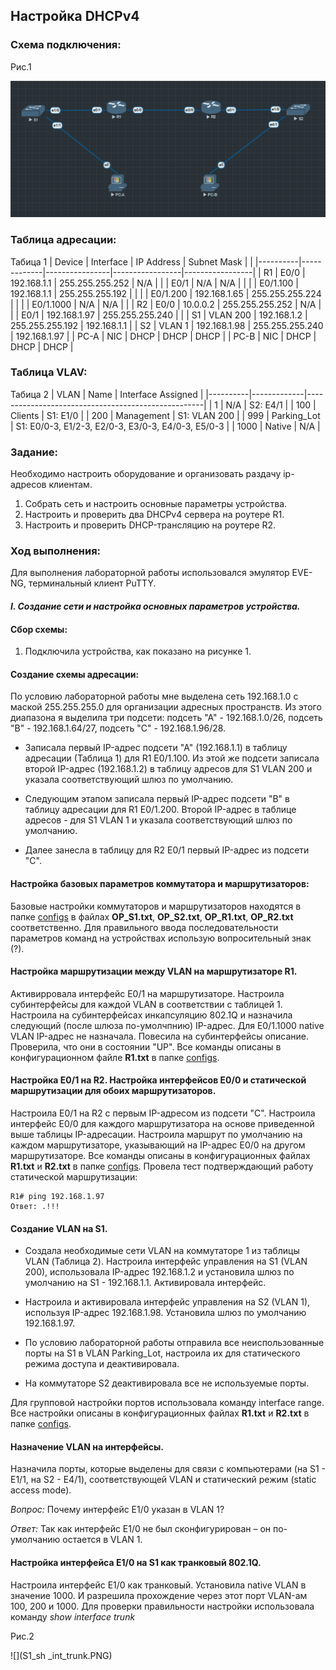 ##  **Настройка DHCPv4**

  ###  Схема подключения:


Рис.1

![](Topology.png)

  ### Таблица адресации:
Табица 1
|  Device  |  Interface  |   IP Address   |   Subnet Mask   |                 |
|----------|-------------|----------------|-----------------|-----------------|
| R1       | E0/0        | 192.168.1.1    | 255.255.255.252 | N/A             |
|          | E0/1        | N/A            | N/A             |                 |
|          | E0/1.100    | 192.168.1.1    | 255.255.255.192 |                 |
|          | E0/1.200    | 192.168.1.65   | 255.255.255.224 |                 |
|          | E0/1.1000   | N/A            | N/A             |                 |
| R2       | E0/0        | 10.0.0.2       | 255.255.255.252 | N/A             |
|          | E0/1        | 192.168.1.97   | 255.255.255.240 |                 |
| S1       | VLAN 200    | 192.168.1.2    | 255.255.255.192 | 192.168.1.1     |
| S2       | VLAN 1      | 192.168.1.98   | 255.255.255.240 | 192.168.1.97    |
| PC-A     | NIC         | DHCP           | DHCP            | DHCP            |
| PC-B     | NIC         | DHCP           | DHCP            | DHCP            |

  ### Таблица VLAV:
Табица 2
|   VLAN   |    Name     |   Interface Assigned                               |
|----------|-------------|----------------------------------------------------|
| 1        | N/A         | S2: E4/1                                           |
| 100      | Clients     | S1: E1/0                                           |
| 200      | Management  | S1: VLAN 200                                       |
| 999      | Parking_Lot | S1: E0/0-3, E1/2-3, E2/0-3, E3/0-3, E4/0-3, E5/0-3 |
| 1000     | Native      | N/A                                                |

### Задание:
Необходимо настроить оборудование и организовать раздачу ip-адресов клиентам.
1. Собрать сеть и настроить основные параметры устройства.
2. Настроить и проверить два DHCPv4 сервера на роутере R1.
3. Настроить и проверить DHCP-трансляцию на роутере R2.

### Ход выполнения:
Для выполнения лабораторной работы использовался эмулятор EVE-NG, терминальный клиент PuTTY. 

#### **_I. Создание сети и настройка основных параметров устройства._**

#### Сбор схемы:
  1. Подключила устройства, как показано на рисунке 1.
  
#### Создание схемы адресации:
По условию лабораторной работы мне выделена сеть 192.168.1.0 с маской 255.255.255.0 для организации адресных пространств. Из этого диапазона я выделила три подсети: подсеть "А" - 192.168.1.0/26, подсеть "В" - 192.168.1.64/27, подсеть "С" - 192.168.1.96/28.

- Записала первый IP-адрес подсети "А" (192.168.1.1) в таблицу адресации (Таблица 1) для R1 E0/1.100. Из этой же подсети записала второй IP-адрес (192.168.1.2) в таблицу адресов для S1 VLAN 200 и указала соответствующий шлюз по умолчанию.

- Следующим этапом записала первый IP-адрес подсети "В" в таблицу адресации для R1 E0/1.200. Второй IP-адрес в таблице адресов - для S1 VLAN 1 и указала соответствующий шлюз по умолчанию.

- Далее занесла в таблицу для R2 E0/1 первый IP-адрес из подсети "С".

 
#### Настройка базовых параметров коммутатора  и маршрутизаторов:
Базовые настройки коммутаторов и маршрутизаторов находятся в папке [configs](configs/) в файлах **OP_S1.txt**, **OP_S2.txt**, **OP_R1.txt**, **OP_R2.txt** соответственно.
Для правильного ввода последовательности параметров команд на устройствах использую вопросительный знак (?).

#### Настройка маршрутизации между VLAN на маршрутизаторе R1.
Активирровала интерфейс E0/1 на маршрутизаторе. Настроила субинтерфейсы для каждой VLAN в соответствии с таблицей 1. Настроила на субинтерфейсах инкапсуляцию 802.1Q и назначила следующий (после шлюза по-умолчпнию) IP-адрес. Для E0/1.1000 native VLAN IP-адрес не назначала. Повесила на субинтерфейсы описание. Проверила, что они в состоянии "UP". Все команды описаны в конфигурационном файле **R1.txt** в папке [configs](configs/).

#### Настройка E0/1 на R2. Настройка интерфейсов E0/0 и статической маршрутизации для обоих маршрутизаторов.
Настроила E0/1 на R2 с первым IP-адресом из подсети "С". Настроила интерфейс E0/0 для каждого маршрутизатора на основе приведенной выше таблицы IP-адресации. Настроила маршрут по умолчанию на каждом маршрутизаторе, указывающий на IP-адрес E0/0 на другом маршрутизаторе. Все команды описаны в конфигурационных файлах **R1.txt** и **R2.txt** в папке [configs](configs/).
Провела тест подтверждающий работу статической маршрутизации:

    R1# ping 192.168.1.97
    Ответ: .!!!

#### Создание VLAN на S1.

- Создала необходимые сети VLAN на коммутаторе 1 из таблицы VLAN (Таблица 2). Настроила интерфейс управления на S1 (VLAN 200), использовала IP-адрес 192.168.1.2 и установила шлюз по умолчанию на S1 - 192.168.1.1. Активировала интерфейс.

- Настроила и активировала интерфейс управления на S2 (VLAN 1), используя IP-адрес 192.168.1.98. Установила шлюз по умолчанию 192.168.1.97.

- По условию лабораторной работы отправила все неиспользованные порты на S1 в VLAN Parking_Lot, настроила их для статического режима доступа и деактивировала.

- На коммутаторе S2 деактивировала все не используемые порты.

Для групповой настройки портов использовала команду interface range.
Все настройки описаны в конфигурационных файлах **R1.txt** и **R2.txt** в папке [configs](configs/).

#### Назначение VLAN на интерфейсы.
Назначила порты, которые выделены для связи c компьютерами (на S1 - E1/1,  на S2 - E4/1), соответствующей VLAN и статический режим (static access mode).

*Вопрос:*
Почему интерфейс E1/0 указан в VLAN 1?

*Ответ:*
Так как интерфейс E1/0 не был сконфигурирован – он по-умолчанию остается в VLAN 1.


#### Настройка интерфейса E1/0 на S1 как транковый 802.1Q.
Настроила интерфейс E1/0 как транковый. Установила native VLAN в значение 1000. И разрешила прохождение через этот порт VLAN-ам 100, 200 и 1000.
Для проверки правильности настройки использовала команду *_show interface trunk_*

Рис.2

![](S1_sh _int_trunk.PNG)



























